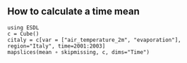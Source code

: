 ## How to calculate a time mean

````@jldoctest
using ESDL
c = Cube()
citaly = c[var = ["air_temperature_2m", "evaporation"], region="Italy", time=2001:2003]
mapslices(mean ∘ skipmissing, c, dims="Time")
